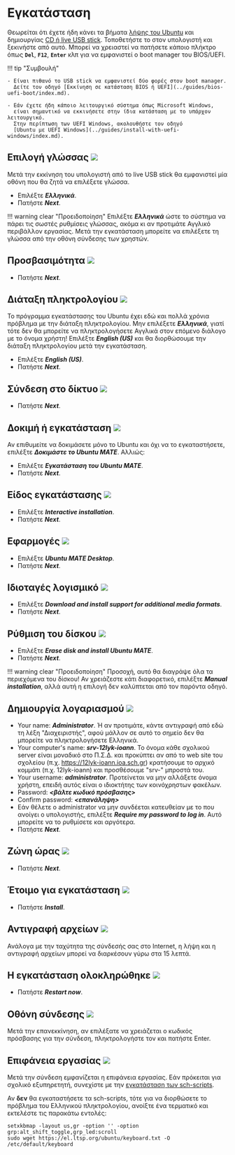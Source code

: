 # Εγκατάσταση

Θεωρείται ότι έχετε ήδη κάνει τα βήματα [λήψης του Ubuntu](download.md) και
δημιουργίας [CD ή live USB stick](liveusb.md). Τοποθετήστε το στον υπολογιστή
και ξεκινήστε από αυτό. Μπορεί να χρειαστεί να πατήσετε κάποιο πλήκτρο όπως
**`Del`**, **`F12`**, **`Enter`** κλπ για να εμφανιστεί ο boot manager του
BIOS/UEFI.

!!! tip "Συμβουλή"

    - Είναι πιθανό το USB stick να εμφανιστεί δύο φορές στον boot manager.
      Δείτε τον οδηγό [Εκκίνηση σε κατάσταση BIOS ή UEFI](../guides/bios-uefi-boot/index.md).

    - Εάν έχετε ήδη κάποιο λειτουργικό σύστημα όπως Microsoft Windows,
      είναι σημαντικό να εκκινήσετε στην ίδια κατάσταση με το υπάρχον λειτουργικό.
      Στην περίπτωση των UEFI Windows, ακολουθήστε τον οδηγό
      [Ubuntu με UEFI Windows](../guides/install-with-uefi-windows/index.md).

## Επιλογή γλώσσας [![](install-01-language.png)](install-01-language.png)

Μετά την εκκίνηση του υπολογιστή από το live USB stick θα εμφανιστεί μία οθόνη
που θα ζητά να επιλέξετε γλώσσα.

- Επιλέξτε ***Ελληνικά***.
- Πατήστε ***Next***.

!!! warning clear "Προειδοποίηση"
    Επιλέξτε ***Ελληνικά*** ώστε το σύστημα να πάρει τις σωστές ρυθμίσεις
    γλώσσας, ακόμα κι αν προτιμάτε Αγγλικό περιβάλλον εργασίας. Μετά την
    εγκατάσταση μπορείτε να επιλέξετε τη γλώσσα από την οθόνη σύνδεσης των
    χρηστών.

## Προσβασιμότητα [![](install-02-accessibility.png)](install-02-accessibility.png)

- Πατήστε ***Next***.

## Διάταξη πληκτρολογίου [![](install-03-keyboard.png)](install-03-keyboard.png)

Το πρόγραμμα εγκατάστασης του Ubuntu έχει εδώ και πολλά χρόνια πρόβλημα με την
διάταξη πληκτρολογίου. Μην επιλέξετε ***Ελληνικά***, γιατί τότε δεν θα μπορείτε
να πληκτρολογήσετε Αγγλικά στον επόμενο διάλογο με το όνομα χρήστη! Επιλέξτε
***English (US)*** και θα διορθώσουμε την διάταξη πληκτρολογίου μετά την
εγκατάσταση.

- Επιλέξτε ***English (US)***.
- Πατήστε ***Next***.

## Σύνδεση στο δίκτυο [![](install-04-internet.png)](install-04-internet.png)

- Πατήστε ***Next***.

## Δοκιμή ή εγκατάσταση [![](install-05-try-or-install.png)](install-05-try-or-install.png)

Αν επιθυμείτε να δοκιμάσετε μόνο το Ubuntu και όχι να το εγκαταστήσετε, επιλέξτε ***Δοκιμάστε το Ubuntu MATE***. Αλλιώς:

- Επιλέξτε ***Εγκατάσταση του Ubuntu MATE***.
- Πατήστε ***Next***.

## Είδος εγκατάστασης [![](install-06-type-of-installation.png)](install-06-type-of-installation.png)

- Επιλέξτε ***Interactive installation***.
- Πατήστε ***Next***.

## Εφαρμογές [![](install-07-applications.png)](install-07-applications.png)

- Επιλέξτε ***Ubuntu MATE Desktop***.
- Πατήστε ***Next***.

## Ιδιοταγές λογισμικό [![](install-08-proprietary-software.png)](install-08-proprietary-software.png)

- Επιλέξτε ***Download and install support for additional media formats***.
- Πατήστε ***Next***.

## Ρύθμιση του δίσκου [![](install-09-disk-setup.png)](install-09-disk-setup.png)

- Επιλέξτε ***Erase disk and install Ubuntu MATE***.
- Πατήστε ***Next***.

!!! warning clear "Προειδοποίηση"
    Προσοχή, αυτό θα διαγράψε όλα τα περιεχόμενα του δίσκου! Αν χρειάζεστε κάτι
    διαφορετικό, επιλέξτε ***Manual installation***, αλλά αυτή η επιλογή δεν
    καλύπτεται από τον παρόντα οδηγό.

## Δημιουργία λογαριασμού [![](install-10-create-account.png)](install-10-create-account.png)

- Your name: ***Administrator***. Ή αν προτιμάτε, κάντε αντιγραφή από εδώ τη
  λέξη "Διαχειριστής", αφού μάλλον σε αυτό το σημείο δεν θα μπορείτε να
  πληκτρολογήσετε Ελληνικά.
- Your computer's name: ***srv-12lyk-ioann***. Το όνομα κάθε σχολικού server
  είναι μοναδικό στο Π.Σ.Δ. και προκύπτει αν από το web site του σχολείου (π.χ.
  <https://12lyk-ioann.ioa.sch.gr>) κρατήσουμε το αρχικό κομμάτι (π.χ.
  12lyk-ioann) και προσθέσουμε "srv-" μπροστά του.
- Your username: ***administrator***. Προτείνεται να μην αλλάξετε όνομα χρήστη,
  επειδή αυτός είναι ο ιδιοκτήτης των κοινόχρηστων φακέλων.
- Password: ***<βάλτε κωδικό πρόσβασης>***
- Confirm password: ***<επανάληψη>***
- Εάν θέλετε ο administrator να μην συνδέεται κατευθείαν με το που ανοίγει ο
  υπολογιστής, επιλέξτε ***Require my password to log in***. Αυτό μπορείτε να
  το ρυθμίσετε και αργότερα.
- Πατήστε ***Next***.

## Ζώνη ώρας [![](install-11-timezone.png)](install-11-timezone.png)

- Πατήστε ***Next***.

## Έτοιμο για εγκατάσταση [![](install-12-ready-to-install.png)](install-12-ready-to-install.png)

- Πατήστε ***Install***.

## Αντιγραφή αρχείων [![](install-13-progress.png)](install-13-progress.png)

Ανάλογα με την ταχύτητα της σύνδεσής σας στο Internet, η λήψη και η αντιγραφή
αρχείων μπορεί να διαρκέσουν γύρω στα 15 λεπτά.

## Η εγκατάσταση ολοκληρώθηκε [![](install-14-complete.png)](install-14-complete.png)

- Πατήστε ***Restart now***.

## Οθόνη σύνδεσης [![](install-15-login-screen.png)](install-15-login-screen.png)

Μετά την επανεκκίνηση, αν επιλέξατε να χρειάζεται ο κωδικός πρόσβασης για την
σύνδεση, πληκτρολογήστε τον και πατήστε Enter.

## Επιφάνεια εργασίας [![](install-16-desktop.png)](install-16-desktop.png)

Μετά την σύνδεση εμφανίζεται η επιφάνεια εργασίας. Εάν πρόκειται για σχολικό
εξυπηρετητή, συνεχίστε με την [εγκατάσταση των sch-scripts](../ltsp/index.md).

Αν **δεν** θα εγκαταστήσετε τα sch-scripts, τότε για να διορθώσετε το πρόβλημα
του Ελληνικού πληκτρολογίου, ανοίξτε ένα τερματικό και εκτελέστε τις παρακάτω
εντολές:

```shell
setxkbmap -layout us,gr -option '' -option grp:alt_shift_toggle,grp_led:scroll
sudo wget https://el.ltsp.org/ubuntu/keyboard.txt -O /etc/default/keyboard
```
